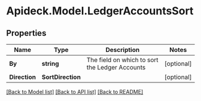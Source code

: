 # Apideck.Model.LedgerAccountsSort

## Properties

Name | Type | Description | Notes
------------ | ------------- | ------------- | -------------
**By** | **string** | The field on which to sort the Ledger Accounts | [optional] 
**Direction** | **SortDirection** |  | [optional] 

[[Back to Model list]](../README.md#documentation-for-models) [[Back to API list]](../README.md#documentation-for-api-endpoints) [[Back to README]](../README.md)


